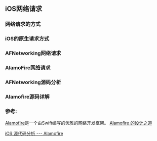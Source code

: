 ##  iOS网络请求

### 网络请求的方式


### iOS的原生请求方式



### AFNetworking网络请求


### AlamoFire网络请求



### AFNetworking源码分析


### Alamofire源码详解


### 参考:
[Alamofire](https://github.com/Alamofire/Alamofire)是一个由Swift编写的优雅的网络开发框架。 
[Alamofire 的设计之道](https://juejin.im/entry/5947ae51a0bb9f006bdd3241)

[iOS 源代码分析 --- Alamofire](https://github.com/Draveness/analyze/blob/master/contents/Alamofire/iOS%20%E6%BA%90%E4%BB%A3%E7%A0%81%E5%88%86%E6%9E%90%20----%20Alamofire.md)
